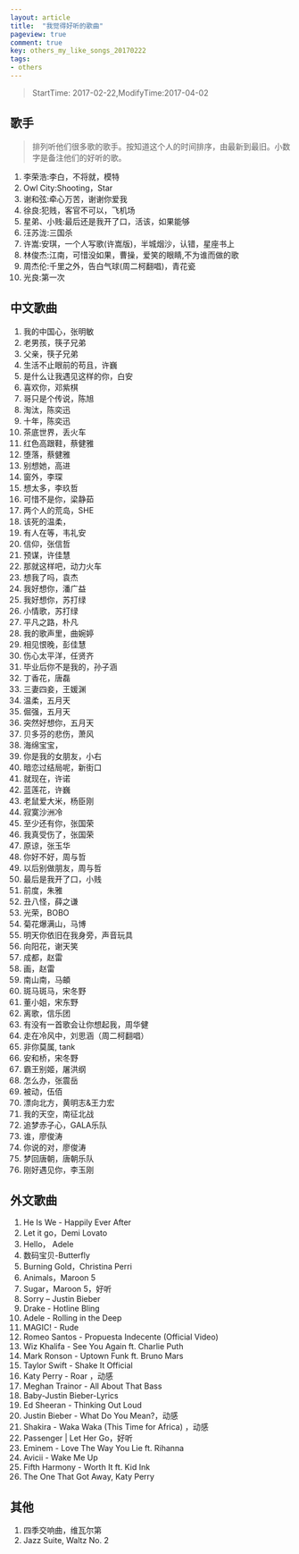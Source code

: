 ```yaml
---
layout: article
title:  "我觉得好听的歌曲"
pageview: true
comment: true
key: others_my_like_songs_20170222
tags:
- others
---
```


> StartTime: 2017-02-22,ModifyTime:2017-04-02
<!---more--->

## 歌手
>排列听他们很多歌的歌手。按知道这个人的时间排序，由最新到最旧。小数字是备注他们的好听的歌。

1. 李荣浩:李白，不将就，模特  
2. Owl City:Shooting，Star  
3. 谢和弦:牵心万苦，谢谢你爱我  
4. 徐良:犯贱，客官不可以，飞机场  
5. 星弟、小贱:最后还是我开了口，活该，如果能够  
6. 汪苏泷:三国杀  
7. 许嵩:安琪，一个人写歌(许嵩版)，半城烟沙，认错，星座书上  
8. 林俊杰:江南，可惜没如果，曹操，爱笑的眼睛,不为谁而做的歌  
9. 周杰伦:千里之外，告白气球(周二柯翻唱)，青花瓷  
10. 光良:第一次  

## 中文歌曲
1. 我的中国心，张明敏
2. 老男孩，筷子兄弟
3. 父亲，筷子兄弟
4. 生活不止眼前的苟且，许巍
5. 是什么让我遇见这样的你，白安
6. 喜欢你，邓紫棋
7. 哥只是个传说，陈旭
8. 淘汰，陈奕迅
9. 十年，陈奕迅
10. 茶底世界，丢火车
11. 红色高跟鞋，蔡健雅
12. 堕落，蔡健雅
13. 别想她，高进
14. 窗外，李琛
15. 想太多，李玖哲
16. 可惜不是你，梁静茹
17. 两个人的荒岛，SHE
18. 该死的温柔，
19. 有人在等，韦礼安
20. 信仰，张信哲
21. 预谋，许佳慧
22. 那就这样吧，动力火车
23. 想我了吗，袁杰
24. 我好想你，潘广益
25. 我好想你，苏打绿
26. 小情歌，苏打绿
27. 平凡之路，朴凡
28. 我的歌声里，曲婉婷
29. 相见恨晚，彭佳慧
30. 伤心太平洋，任贤齐
31. 毕业后你不是我的，孙子涵
32. 丁香花，唐磊
33. 三妻四妾，王媛渊
34. 温柔，五月天
35. 倔强，五月天
36. 突然好想你，五月天
37. 贝多芬的悲伤，萧风
38. 海绵宝宝，
39. 你是我的女朋友，小右
40. 暗恋过结局呢，新街口
41. 就现在，许诺
42. 蓝莲花，许巍
43. 老鼠爱大米，杨臣刚
44. 寂寞沙洲冷
45. 至少还有你，张国荣
46. 我真受伤了，张国荣
47. 原谅，张玉华
48. 你好不好，周与哲
49. 以后别做朋友，周与哲
50. 最后是我开了口，小贱
51. 前度，朱雅
52. 丑八怪，薛之谦
53. 光荣，BOBO
54. 菊花爆满山，马博
55. 明天你依旧在我身旁，声音玩具
56. 向阳花，谢天笑
57. 成都，赵雷
58. 画，赵雷
59. 南山南，马頔
60. 斑马斑马，宋冬野
61. 董小姐，宋东野
62. 离歌，信乐团
63. 有没有一首歌会让你想起我，周华健
64. 走在冷风中，刘思涵（周二柯翻唱）
65. 非你莫属, tank
66. 安和桥，宋冬野
67. 霸王别姬，屠洪纲
68. 怎么办，张震岳
69. 被动，伍佰
70. 漂向北方，黄明志&王力宏
71. 我的天空，南征北战
72. 追梦赤子心，GALA乐队
73. 谁，廖俊涛
74. 你说的对，廖俊涛
75. 梦回唐朝，唐朝乐队
76. 刚好遇见你，李玉刚

## 外文歌曲
1. He Is We - Happily Ever After
2. Let it go，Demi Lovato
3. Hello， Adele
4. 数码宝贝-Butterfly
5. Burning Gold，Christina Perri
6. Animals，Maroon 5
7. Sugar，Maroon 5，好听
8. Sorry – Justin Bieber
9. Drake - Hotline Bling
10. Adele - Rolling in the Deep
11. MAGIC! - Rude
12. Romeo Santos - Propuesta Indecente (Official Video)
13. Wiz Khalifa - See You Again ft. Charlie Puth
14. Mark Ronson - Uptown Funk ft. Bruno Mars
15. Taylor Swift - Shake It Official
16. Katy Perry - Roar ，动感
17. Meghan Trainor - All About That Bass
18. Baby-Justin Bieber-Lyrics
19. Ed Sheeran - Thinking Out Loud
20. Justin Bieber - What Do You Mean?，动感
21. Shakira - Waka Waka (This Time for Africa) ，动感
22. Passenger | Let Her Go，好听
23. Eminem - Love The Way You Lie ft. Rihanna
24. Avicii - Wake Me Up
25. Fifth Harmony - Worth It ft. Kid Ink
26. The One That Got Away, Katy Perry

## 其他
1. 四季交响曲，维瓦尔第
2. Jazz Suite, Waltz No. 2
